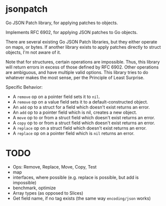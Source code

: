 # jsonpatch
Go JSON Patch library, for applying patches to objects.

Implements RFC 6902, for applying JSON patches to Go objects.

There are several existing Go JSON Patch libraries, but they either operate on maps, or bytes. If another library exists to apply patches directly to struct objects, I'm not aware of it.

Note that for structures, certain operations are impossible. Thus, this library will return errors in excess of those defined by RFC 6902. Other operations are ambiguous, and have multiple valid options. This library tries to do whatever makes the most sense, per the Principle of Least Surprise.

Specific Behavior:
- A `remove` op on a pointer field sets it to `nil`.
- A `remove` op on a value field sets it to a default-constructed object.
- An `add` op to a struct for a field which doesn't exist returns an error.
- An `add` op to a pointer field which is nil, creates a new object.
- A `move` op to or from a struct field which doesn't exist returns an error.
- A `copy` op to or from a struct field which doesn't exist returns an error.
- A `replace` op on a struct field which doesn't exist returns an error.
- A `replace` op on a pointer field which is `nil` returns an error.

# TODO
- Ops: Remove, Replace, Move, Copy, Test
- map
- interfaces, where possible (e.g. replace is possible, but add is impossible)
- benchmark, optimize
- Array types (as opposed to Slices)
- Get field name, if no tag exists (the same way `encoding/json` works)
